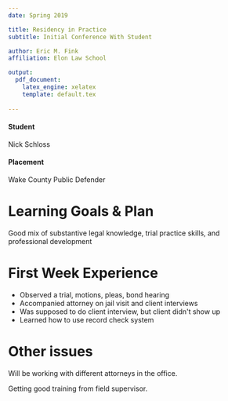```yaml
---
date: Spring 2019

title: Residency in Practice
subtitle: Initial Conference With Student

author: Eric M. Fink
affiliation: Elon Law School

output: 
  pdf_document:
    latex_engine: xelatex
    template: default.tex
    
---
```



#### Student

Nick Schloss

#### Placement

Wake County Public Defender

# Learning Goals & Plan

Good mix of substantive legal knowledge, trial practice skills, and professional development 

# First Week Experience 

- Observed a trial, motions, pleas, bond hearing 
- Accompanied attorney on jail visit and client interviews 
- Was supposed to do client interview, but client didn't show up 
- Learned how to use record check system 

# Other issues 

Will be working with different attorneys in the office. 

Getting good training from field supervisor. 